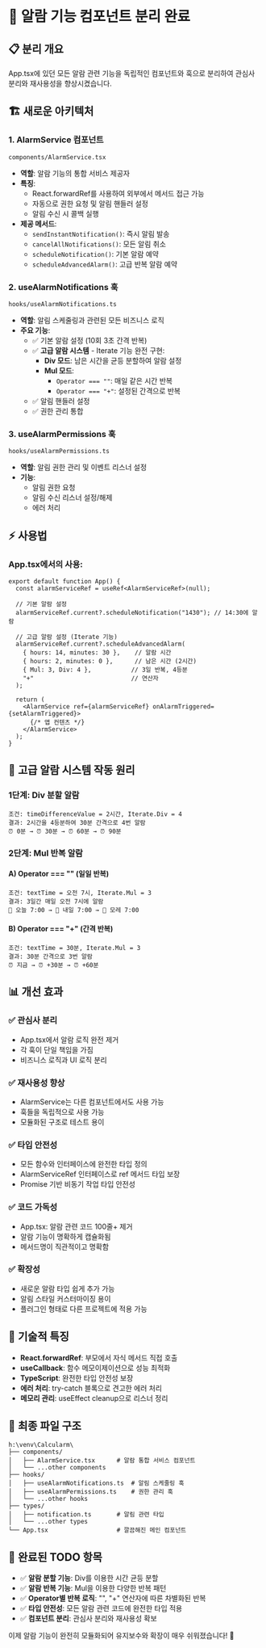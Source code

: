 # 🔔 알람 기능 컴포넌트 분리 완료

## 📋 분리 개요

App.tsx에 있던 모든 알람 관련 기능을 독립적인 컴포넌트와 훅으로 분리하여 관심사 분리와 재사용성을 향상시켰습니다.

## 🏗️ 새로운 아키텍처

### 1. **AlarmService 컴포넌트** 
`components/AlarmService.tsx`
- **역할**: 알람 기능의 통합 서비스 제공자
- **특징**: 
  - React.forwardRef를 사용하여 외부에서 메서드 접근 가능
  - 자동으로 권한 요청 및 알림 핸들러 설정
  - 알림 수신 시 콜백 실행
- **제공 메서드**:
  - `sendInstantNotification()`: 즉시 알림 발송
  - `cancelAllNotifications()`: 모든 알림 취소
  - `scheduleNotification()`: 기본 알람 예약
  - `scheduleAdvancedAlarm()`: 고급 반복 알람 예약

### 2. **useAlarmNotifications 훅**
`hooks/useAlarmNotifications.ts`
- **역할**: 알림 스케줄링과 관련된 모든 비즈니스 로직
- **주요 기능**:
  - ✅ 기본 알람 설정 (10회 3초 간격 반복)
  - ✅ **고급 알람 시스템** - Iterate 기능 완전 구현:
    - **Div 모드**: 남은 시간을 균등 분할하여 알람 설정
    - **Mul 모드**: 
      - `Operator === ""`: 매일 같은 시간 반복
      - `Operator === "+"`: 설정된 간격으로 반복
  - ✅ 알림 핸들러 설정
  - ✅ 권한 관리 통합

### 3. **useAlarmPermissions 훅**
`hooks/useAlarmPermissions.ts`
- **역할**: 알림 권한 관리 및 이벤트 리스너 설정
- **기능**:
  - 알림 권한 요청
  - 알림 수신 리스너 설정/해제
  - 에러 처리

## ⚡ **사용법**

### App.tsx에서의 사용:
```tsx
export default function App() {
  const alarmServiceRef = useRef<AlarmServiceRef>(null);
  
  // 기본 알람 설정
  alarmServiceRef.current?.scheduleNotification("1430"); // 14:30에 알람
  
  // 고급 알람 설정 (Iterate 기능)
  alarmServiceRef.current?.scheduleAdvancedAlarm(
    { hours: 14, minutes: 30 },    // 알람 시간
    { hours: 2, minutes: 0 },      // 남은 시간 (2시간)
    { Mul: 3, Div: 4 },           // 3일 반복, 4등분
    "+"                           // 연산자
  );
  
  return (
    <AlarmService ref={alarmServiceRef} onAlarmTriggered={setAlarmTriggered}>
      {/* 앱 컨텐츠 */}
    </AlarmService>
  );
}
```

## 🎯 **고급 알람 시스템 작동 원리**

### **1단계: Div 분할 알람**
```
조건: timeDifferenceValue = 2시간, Iterate.Div = 4
결과: 2시간을 4등분하여 30분 간격으로 4번 알람
⏰ 0분 → ⏰ 30분 → ⏰ 60분 → ⏰ 90분
```

### **2단계: Mul 반복 알람**

#### A) Operator === "" (일일 반복)
```
조건: textTime = 오전 7시, Iterate.Mul = 3
결과: 3일간 매일 오전 7시에 알람
📅 오늘 7:00 → 📅 내일 7:00 → 📅 모레 7:00
```

#### B) Operator === "+" (간격 반복)
```
조건: textTime = 30분, Iterate.Mul = 3
결과: 30분 간격으로 3번 알람
⏰ 지금 → ⏰ +30분 → ⏰ +60분
```

## 📊 **개선 효과**

### ✅ **관심사 분리**
- App.tsx에서 알람 로직 완전 제거
- 각 훅이 단일 책임을 가짐
- 비즈니스 로직과 UI 로직 분리

### ✅ **재사용성 향상**
- AlarmService는 다른 컴포넌트에서도 사용 가능
- 훅들을 독립적으로 사용 가능
- 모듈화된 구조로 테스트 용이

### ✅ **타입 안전성**
- 모든 함수와 인터페이스에 완전한 타입 정의
- AlarmServiceRef 인터페이스로 ref 메서드 타입 보장
- Promise 기반 비동기 작업 타입 안전성

### ✅ **코드 가독성**
- App.tsx: 알람 관련 코드 100줄+ 제거
- 알람 기능이 명확하게 캡슐화됨
- 메서드명이 직관적이고 명확함

### ✅ **확장성**
- 새로운 알람 타입 쉽게 추가 가능
- 알림 스타일 커스터마이징 용이
- 플러그인 형태로 다른 프로젝트에 적용 가능

## 🔧 **기술적 특징**

- **React.forwardRef**: 부모에서 자식 메서드 직접 호출
- **useCallback**: 함수 메모이제이션으로 성능 최적화
- **TypeScript**: 완전한 타입 안전성 보장
- **에러 처리**: try-catch 블록으로 견고한 에러 처리
- **메모리 관리**: useEffect cleanup으로 리스너 정리

## 📁 **최종 파일 구조**

```
h:\venv\Calcularm\
├── components/
│   ├── AlarmService.tsx      # 알람 통합 서비스 컴포넌트
│   └── ...other components
├── hooks/
│   ├── useAlarmNotifications.ts  # 알림 스케줄링 훅
│   ├── useAlarmPermissions.ts    # 권한 관리 훅
│   └── ...other hooks
├── types/
│   ├── notification.ts       # 알림 관련 타입
│   └── ...other types
└── App.tsx                   # 깔끔해진 메인 컴포넌트
```

## 🎉 **완료된 TODO 항목**

- ✅ **알람 분할 기능**: Div를 이용한 시간 균등 분할
- ✅ **알람 반복 기능**: Mul을 이용한 다양한 반복 패턴
- ✅ **Operator별 반복 로직**: "", "+" 연산자에 따른 차별화된 반복
- ✅ **타입 안전성**: 모든 알람 관련 코드에 완전한 타입 적용
- ✅ **컴포넌트 분리**: 관심사 분리와 재사용성 확보

이제 알람 기능이 완전히 모듈화되어 유지보수와 확장이 매우 쉬워졌습니다! 🚀
